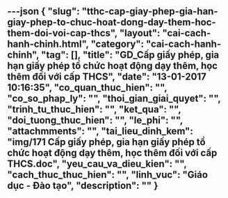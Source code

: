 ---json
{
    "slug": "tthc-cap-giay-phep-gia-han-giay-phep-to-chuc-hoat-dong-day-them-hoc-them-doi-voi-cap-thcs",
    "layout": "cai-cach-hanh-chinh.html",
    "category": "cai-cach-hanh-chinh",
    "tag": [],
    "title": "GD_Cấp giấy phép, gia hạn giấy phép tổ chức hoạt động dạy thêm, học thêm đối với cấp THCS",
    "date": "13-01-2017 10:16:35",
    "co_quan_thuc_hien": "",
    "co_so_phap_ly": "",
    "thoi_gian_giai_quyet": "",
    "trinh_tu_thuc_hien": "",
    "ket_qua": "",
    "doi_tuong_thuc_hien": "",
    "le_phi": "",
    "attachmments": "",
    "tai_lieu_dinh_kem": "img/171 Cấp giấy phép, gia hạn giấy phép tổ chức hoạt động dạy thêm, học thêm đối với cấp THCS.doc",
    "yeu_cau_va_dieu_kien": "",
    "cach_thuc_thuc_hien": "",
    "linh_vuc": "Giáo dục - Đào tạo",
    "description": ""
}
---
